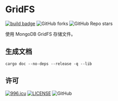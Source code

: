# GridFS

[![build badge](https://github.com/LJason77/GridFS/actions/workflows/rust.yml/badge.svg?branch=master)](https://github.com/LJason77/GridFS/actions/workflows/rust.yml)
![GitHub forks](https://img.shields.io/github/forks/LJason77/GridFS?style=social)
![GitHub Repo stars](https://img.shields.io/github/stars/LJason77/GridFS?style=social)

使用 MongoDB GridFS 存储文件。

## 生成文档

```shell
cargo doc --no-deps --release -q --lib
```

## 许可

[![996.icu](https://img.shields.io/badge/link-996.icu-red.svg)](https://996.icu)
[![LICENSE](https://img.shields.io/badge/license-Anti%20996-blue.svg)](https://github.com/996icu/996.ICU/blob/master/LICENSE)
![GitHub](https://img.shields.io/github/license/LJason77/GridFS)
